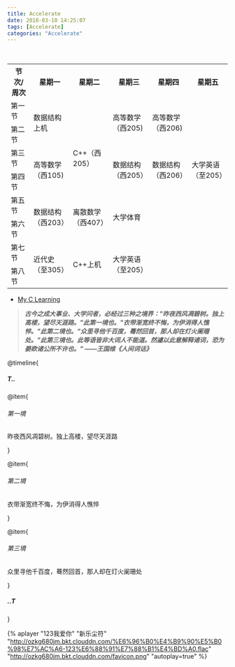 ```yaml
---
title: Accelerate
date: 2018-03-10 14:25:07
tags: [Accelerate]
categories: "Accelerate"
---
```



<table>
    <tr>
        <th>节次/周次</th>
        <th>星期一</th>
        <th>星期二</th>
        <th>星期三</th>
        <th>星期四</th>
        <th>星期五</th>
    </tr>
    <tr>
        <td>第一节</td>
        <td rowspan="2">数据结构上机</td>
        <td></td>
        <td rowspan="2">高等数学（西205)</td>
        <td rowspan="2">高等数学（西206)</td>
        <td></td>
    </tr>
    <tr>
        <td>第二节</td>
        <td rowspan="3">C++（西205）</td>
        <td></td>
    </tr>
    <tr>
        <td>第三节</td>
        <td rowspan="2">高等数学（西105)</td>
        <td rowspan="2">数据结构（西205）</td>
        <td rowspan="2">数据结构（西206）</td>
        <td rowspan="2">大学英语（至205）</td>
    </tr>
    <tr>
        <td>第四节</td>
    </tr>
    <tr>
        <td>第五节</td>
        <td rowspan="2">数据结构（西203）</td>
        <td rowspan="2">离散数学（西407）</td>
        <td rowspan="2">大学体育</td>
        <td></td>
        <td></td>
    </tr>
    <tr>
        <td>第六节</td>
        <td></td>
        <td></td>
    </tr>
    <tr>
        <td>第七节</td>
        <td rowspan="2">近代史（至305）</td>
        <td rowspan="2">C++上机</td>
        <td rowspan="2">大学英语（至205）</td>
        <td></td>
        <td></td>
    </tr>
    <tr>
        <td>第八节</td>
        <td></td>
        <td></td>
    </tr>
</table>

<!--more-->
- [My C Learning](https://github.com/ourfor/My-C-Learning)


> ***古今之成大事业、大学问者，必经过三种之境界："昨夜西风凋碧树。独上高楼，望尽天涯路。"此第一境也。"衣带渐宽终不悔，为伊消得人憔悴。"此第二境也。"众里寻他千百度，蓦然回首，那人却在灯火阑珊处。"此第三境也。此等语皆非大词人不能道。然遽以此意解释诸词，恐为晏欧诸公所不许也。" 
——王国维《人间词话》***


@timeline{

##### T..

@item{

###### 第一境

昨夜西风凋碧树。独上高楼，望尽天涯路

}

@item{

###### 第二境

衣带渐宽终不悔，为伊消得人憔悴

}

@item{
    
###### 第三境

众里寻他千百度，蓦然回首，那人却在灯火阑珊处

}

##### ..T
}

{% aplayer "123我爱你" "新乐尘符" "http://ozkg680jm.bkt.clouddn.com/%E6%96%B0%E4%B9%90%E5%B0%98%E7%AC%A6-123%E6%88%91%E7%88%B1%E4%BD%A0.flac"  "http://ozkg680jm.bkt.clouddn.com/favicon.png" "autoplay=true" %} 















